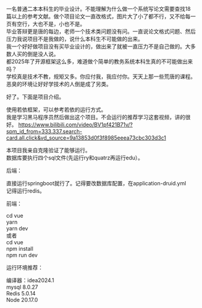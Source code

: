 一名普通二本本科生的毕业设计。不能理解为什么做一个系统写论文需要查找18篇以上的参考文献。做个项目论文一直改格式，图片大了小了都不行，又不给每一页有空行，大也不是，小也不是。  
毕业答辩更是唐的每边，老师一个技术类问题没有问。一直说论文格式问题、然后压力我说项目不是我做的，说什么本科生不可能做的出来。  
我一个好好做项目没有买毕业设计的，做出来了就被一直压力不是自己做的。大多数人买的倒是没人说。  
都2025年了开源框架这么多，难道做个简单的教务系统本科生真的不可能做出来吗？  
学校真是技术不教，规矩又多。你应付我，我应付你。天天上那一些荒唐的课程。恶臭的环境让好好学技术的人倒是成了另类。  

好了。下面是项目介绍。  

使用若依框架，可以参考若依的运行方式。  
我是学习黑马程序员然后做出这个项目。不会运行的推荐学习这套视频，讲的很好。
https://www.bilibili.com/video/BV1pf421B71v/?spm_id_from=333.337.search-card.all.click&vd_source=9a13853d0f3f8985eeea73cbc303d3c1  

本项目我亲自克隆验证了能够运行。  
数据库要执行四个sql文件(先运行ry和quatrz再运行edu）。  

后端：  

直接运行springboot就行了。记得要改数据库配置，在application-druid.yml  
记得运行redis。  

前端：  

cd vue  
yarn  
yarn dev  
或者  
cd vue  
npm install  
npm run dev  

运行环境推荐： 

编译器：idea2024.1  
mysql 8.0.27  
Redis 5.0.14  
Node 20.17.0  


